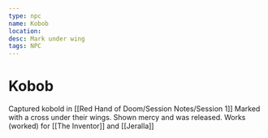 ```yaml
---
type: npc
name: Kobob
location: 
desc: Mark under wing
tags: NPC
---
```


# Kobob 
Captured kobold in [[Red Hand of Doom/Session Notes/Session 1]]
Marked with a cross under their wings.
Shown mercy and was released.
Works (worked) for [[The Inventor]] and [[Jeralla]]
